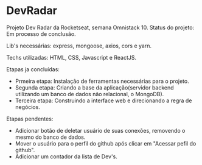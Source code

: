 # DevRadar 
 Projeto Dev Radar da Rocketseat, semana Omnistack 10.
 Status do projeto: Em processo de conclusão.
 
 Lib's necessárias: express, mongoose, axios, cors e yarn.
 
 Techs utilizadas: HTML, CSS, Javascript e ReactJS.
 
 Etapas ja concluídas:
 - Prmeira etapa: Instalação de ferramentas necessárias para o projeto.
 - Segunda etapa: Criando a base da aplicação(servidor backend utilizando um banco de dados não relacional, o MongoDB).
 - Terceira etapa: Construindo a interface web e direcionando a regra de negócios.
 
 Etapas pendentes:
 - Adicionar botão de deletar usuário de suas conexões, removendo o mesmo do banco de dados.
 - Mover o usuário para o perfil do github após clicar em "Acessar pefil do github".
 - Adicionar um contador da lista de Dev's. 
